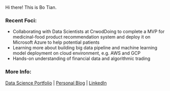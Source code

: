  Hi there! This is Bo Tian.
 
### Recent Foci:

- Collaborating with Data Scientists at CrwodDoing to complete a MVP for medicinal-food product recommendation system and deploy it on Microsoft Azure to help potential patients 
- Learning more about building big data pipeline and machine learning model deployment on cloud environment, e.g. AWS and GCP
- Hands-on understanding of financial data and algorithmic trading 



### More Info:

[Data Science Portfolio](https://github.com/tianbo137/My_Portfolio)   |   [Personal Blog](https://tianbo137.github.io/)   | [LinkedIn](https://www.linkedin.com/in/tianbo137)
